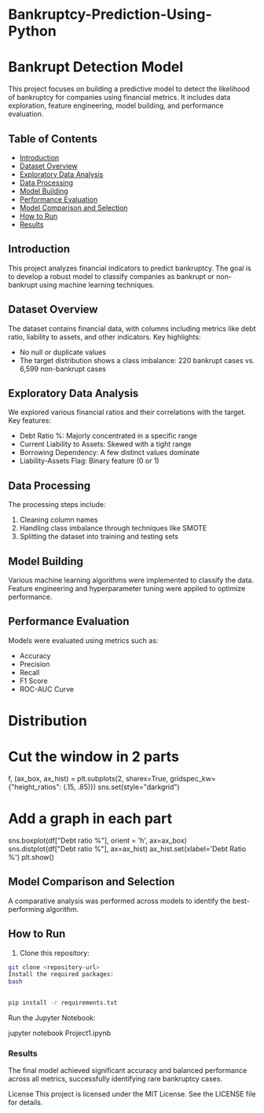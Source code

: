 # Bankruptcy-Prediction-Using-Python

# Bankrupt Detection Model

This project focuses on building a predictive model to detect the likelihood of bankruptcy for companies using financial metrics. It includes data exploration, feature engineering, model building, and performance evaluation.

## Table of Contents
- [Introduction](#introduction)
- [Dataset Overview](#dataset-overview)
- [Exploratory Data Analysis](#exploratory-data-analysis) 
- [Data Processing](#data-processing)
- [Model Building](#model-building)
- [Performance Evaluation](#performance-evaluation)
- [Model Comparison and Selection](#model-comparison-and-selection)
- [How to Run](#how-to-run)
- [Results](#results)

## Introduction
This project analyzes financial indicators to predict bankruptcy. The goal is to develop a robust model to classify companies as bankrupt or non-bankrupt using machine learning techniques.

## Dataset Overview
The dataset contains financial data, with columns including metrics like debt ratio, liability to assets, and other indicators. Key highlights:
- No null or duplicate values
- The target distribution shows a class imbalance: 220 bankrupt cases vs. 6,599 non-bankrupt cases

## Exploratory Data Analysis
We explored various financial ratios and their correlations with the target. Key features:
- Debt Ratio %: Majorly concentrated in a specific range
- Current Liability to Assets: Skewed with a tight range
- Borrowing Dependency: A few distinct values dominate
- Liability-Assets Flag: Binary feature (0 or 1)

## Data Processing
The processing steps include:
1. Cleaning column names
2. Handling class imbalance through techniques like SMOTE
3. Splitting the dataset into training and testing sets

## Model Building
Various machine learning algorithms were implemented to classify the data. Feature engineering and hyperparameter tuning were applied to optimize performance.

## Performance Evaluation
Models were evaluated using metrics such as:
- Accuracy
- Precision 
- Recall
- F1 Score
- ROC-AUC Curve
# Distribution

# Cut the window in 2 parts
f, (ax_box, ax_hist) = plt.subplots(2, sharex=True, gridspec_kw={"height_ratios": (.15, .85)})
sns.set(style="darkgrid")

# Add a graph in each part
sns.boxplot(df["Debt ratio %"], orient = 'h', ax=ax_box)
sns.distplot(df["Debt ratio %"], ax=ax_hist)
ax_hist.set(xlabel='Debt Ratio %')
plt.show()
## Model Comparison and Selection
A comparative analysis was performed across models to identify the best-performing algorithm.

## How to Run
1. Clone this repository:
```bash
git clone <repository-url>
Install the required packages:
bash


pip install -r requirements.txt
```
Run the Jupyter Notebook:

jupyter notebook Project1.ipynb
### Results
The final model achieved significant accuracy and balanced performance across all metrics, successfully identifying rare bankruptcy cases.

License
This project is licensed under the MIT License. See the LICENSE file for details.
